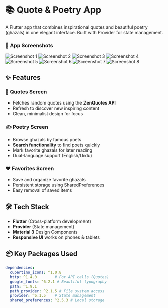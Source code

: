 # 📚 Quote & Poetry App

A Flutter app that combines inspirational quotes and beautiful poetry (ghazals) in one elegant interface. Built with Provider for state management.

### 📱 App Screenshots

![Screenshot 1](screenshots/1.png)
![Screenshot 2](screenshots/2.png)
![Screenshot 3](screenshots/3.png)
![Screenshot 4](screenshots/4.png)
![Screenshot 5](screenshots/5.png)
![Screenshot 6](screenshots/6.png)
![Screenshot 7](screenshots/7.png)
![Screenshot 8](screenshots/8.png)


## ✨ Features

### 📜 Quotes Screen
- Fetches random quotes using the **ZenQuotes API**
- Refresh to discover new inspiring content
- Clean, minimalist design for focus

### ✍️ Poetry Screen
- Browse ghazals by famous poets
- **Search functionality** to find poets quickly
- Mark favorite ghazals for later reading
- Dual-language support (English/Urdu)

### ❤️ Favorites Screen
- Save and organize favorite ghazals
- Persistent storage using SharedPreferences
- Easy removal of saved items

## 🛠️ Tech Stack
- **Flutter** (Cross-platform development)
- **Provider** (State management)
- **Material 3** Design Components
- **Responsive UI** works on phones & tablets

## 📦 Key Packages Used
```yaml
dependencies:
  cupertino_icons: ^1.0.8
  http: ^1.4.0        # For API calls (Quotes)
  google_fonts: ^6.2.1 # Beautiful typography
  path: ^1.9.1
  path_provider: ^2.1.5 # File system access
  provider: ^6.1.5    # State management
  shared_preferences: ^2.5.3 # Local storage